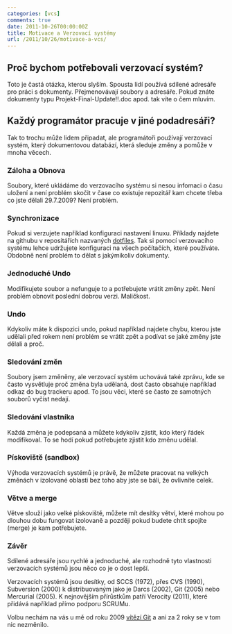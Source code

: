 ```yaml
---
categories: [vcs]
comments: true
date: 2011-10-26T00:00:00Z
title: Motivace a Verzovací systémy
url: /2011/10/26/motivace-a-vcs/
---
```


## Proč bychom potřebovali verzovací systém?
Toto je častá otázka, kterou slyším. Spousta lidí používá sdílené adresáře pro práci s dokumenty. Přejmenovávají soubory a adresáře. Pokud znáte dokumenty typu Projekt-Final-Update!!.doc apod. tak víte o čem mluvím.

## Každý programátor pracuje v jiné podadresáři?
Tak to trochu může lidem připadat, ale programátoři používají verzovací systém, který dokumentovou databází, která sleduje změny a pomůže v mnoha věcech.

<!--more-->

### Záloha a Obnova 
Soubory, které ukládáme do verzovacího systému si nesou infomaci o času uložení a není problém skočit v čase co existuje repozitář kam chcete třeba co jste dělali 29.7.2009? Není problém.

### Synchronizace
Pokud si verzujete například konfiguraci nastavení linuxu. Příklady najdete na githubu v repositářích nazvaných [dotfiles](https://github.com/search?type=Repositories&language=&q=dotfiles&repo=&langOverride=&x=16&y=29&start_value=1). Tak si pomocí verzovacího systému lehce udržujete konfiguraci na všech počítačích, které používáte. Obdobně není problém to dělat s jakýmikoliv dokumenty.

### Jednoduché Undo
Modifikujete soubor a nefunguje to a potřebujete vrátit změny zpět. Není problém obnovit poslední dobrou verzi. Maličkost.

### Undo
Kdykoliv máte k dispozici undo, pokud například najdete chybu, kterou jste udělali před rokem není problém se vrátit zpět a podívat se jaké změny jste dělali a proč.

### Sledování změn
Soubory jsem změněny, ale verzovací systém uchovává také zprávu, kde se často vysvětluje proč změna byla udělaná, dost často obsahuje například odkaz do bug trackeru apod. To jsou věci, které se často ze samotných souborů vyčíst nedají.

### Sledování vlastníka
Každá změna je podepsaná a můžete kdykoliv zjistit, kdo který řádek modifikoval. To se hodí pokud potřebujete zjistit kdo změnu udělal.

### Pískoviště (sandbox)
Výhoda verzovacích systémů je právě, že můžete pracovat na velkých změnách v izolované oblasti bez toho aby jste se báli, že ovlivníte celek. 

### Větve a merge
Větve slouží jako velké pískoviště, můžete mít desítky větví, které mohou po dlouhou dobu fungovat izolovaně a později pokud budete chtít spojíte (merge) je kam potřebujete.

### Závěr
Sdílené adresáře jsou rychlé a jednoduché, ale rozhodně tyto vlastnosti verzovacích systémů jsou něco co je o dost lepší.

Verzovacích systémů jsou desítky, od SCCS (1972), přes CVS (1990), Subversion (2000) k distribuovaným jako je Darcs (2002), Git (2005) nebo Mercurial (2005). K nejnovějším přírůstkům patří Verocity (2011), které přidává například přímo podporu SCRUMu.

Volbu nechám na vás u mě od roku 2009 [vítězí Git](http://blog.prskavec.net/2009/11/proc-jsem-presel-z-mercurial-na-git/) a ani za 2 roky se v tom nic nezměnilo.

